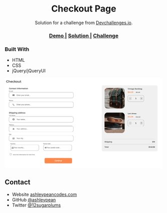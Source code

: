 <h1 align="center">Checkout Page</h1>

<div align="center">
   Solution for a challenge from  <a href="http://devchallenges.io" target="_blank">Devchallenges.io</a>.
</div>

<div align="center">
  <h3>
    <a href="https:/checkout-page-for-udacity.s3-website.us-east-2.amazonaws.com">
      Demo
    </a>
    <span> | </span>
    <a href="https://github.com/ashleypean/checkout-page">
      Solution
    </a>
    <span> | </span>
    <a href="https://devchallenges.io/challenges/0J1NxxGhOUYVqihwegfO">
      Challenge
    </a>
  </h3>
</div>

### Built With

- HTML
- CSS
- jQuery/jQueryUI

![screenshot](https://github.com/ashleypean/checkout-page/blob/main/img/screenshot.png?raw=true)

## Contact

- Website [ashleypeancodes.com](https://ashleypeancodes.com)
- GitHub [@ashleypean](https://github.com/ashleypean)
- Twitter [@12sugarplums](https://twitter.com/12sugarplums)
